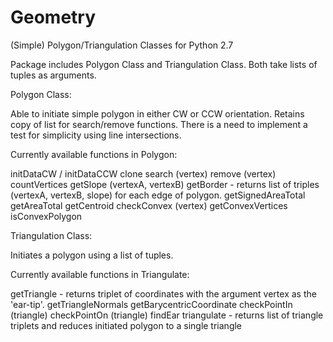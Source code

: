 Geometry
========

(Simple) Polygon/Triangulation Classes for Python 2.7

Package includes Polygon Class and Triangulation Class.
Both take lists of tuples as arguments.

Polygon Class:

Able to initiate simple polygon in either CW or CCW orientation.
Retains copy of list for search/remove functions.
There is a need to implement a test for simplicity using line intersections.

Currently available functions in Polygon:

initDataCW / initDataCCW
clone
search (vertex)
remove (vertex)
countVertices
getSlope (vertexA, vertexB)
getBorder - returns list of triples (vertexA, vertexB, slope) for each edge of polygon.
getSignedAreaTotal
getAreaTotal
getCentroid
checkConvex (vertex)
getConvexVertices
isConvexPolygon


Triangulation Class:

Initiates a polygon using a list of tuples.

Currently available functions in Triangulate:

getTriangle - returns triplet of coordinates with the argument vertex as the 'ear-tip'.
getTriangleNormals
getBarycentricCoordinate
checkPointIn (triangle)
checkPointOn (triangle)
findEar
triangulate - returns list of triangle triplets and reduces initiated polygon to a single triangle
